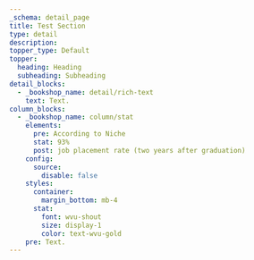 ```yaml
---
_schema: detail_page
title: Test Section
type: detail
description:
topper_type: Default
topper:
  heading: Heading
  subheading: Subheading
detail_blocks:
  - _bookshop_name: detail/rich-text
    text: Text.
column_blocks:
  - _bookshop_name: column/stat
    elements:
      pre: According to Niche
      stat: 93%
      post: job placement rate (two years after graduation)
    config:
      source:
        disable: false
    styles:
      container:
        margin_bottom: mb-4
      stat:
        font: wvu-shout
        size: display-1
        color: text-wvu-gold
    pre: Text.
---
```

